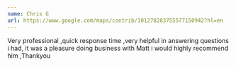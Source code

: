 ```yaml
---
name: Chris G
url: https://www.google.com/maps/contrib/101278283755577150942?hl=en
---
```


Very professional ,quick response time ,very helpful in answering questions i had, it was a pleasure doing business with Matt i would highly recommend him ,Thankyou
